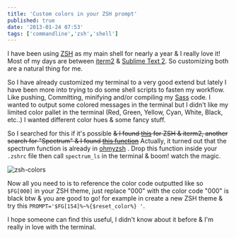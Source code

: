 ```yaml
---
title: 'Custom colors in your ZSH prompt'
published: true
date: '2013-01-24 07:53'
tags: ['commandline','zsh','shell']
---
```

I have been using [ZSH](https://github.com/robbyrussell/oh-my-zsh/) as my main shell for nearly a year &amp; I really love it! Most of my days are between [iterm2](http://www.iterm2.com/) &amp; [Sublime Text 2](http://www.sublimetext.com/). So customizing both are a natural thing for me.

<!-- more -->

So I have already customized my terminal to a very good extend but lately I have been more into trying to do some shell scripts to fasten my workflow. Like pushing, Committing, minifying and/or compiling my [Sass](http://sass-lang.com/) code. I wanted to output some colored messages in the terminal but I didn't like my limited color pallet in the terminal (Red, Green, Yellow, Cyan, White, Black, etc..) I wanted different color hues &amp; some fancy stuff.

So I searched for this if it's possible <del> &amp; I found [this](https://github.com/robbyrussell/oh-my-zsh/issues/1101) for ZSH &amp; iterm2, another search for "Spectrum" &amp; I found [this function](https://github.com/robbyrussell/oh-my-zsh/blob/master/lib/spectrum.zsh#L22)</del> Actually, it turned out that the spectrum function is already in [ohmyzsh](https://github.com/robbyrussell/oh-my-zsh/blob/master/lib/spectrum.zsh#L23) . Drop this function inside your `.zshrc` file then call `spectrum_ls` in the terminal &amp; boom! watch the magic.

<img src="/img/zsh-colors.png" alt="zsh-colors" class="aligncenter size-full wp-image-891" />

Now all you need to is to reference the color code outputted like so `$FG[000]` in your ZSH theme, just replace "000" with the color code "000" is black btw &amp; you are good to go! for example in create a new ZSH theme &amp; try this `PROMPT='$FG[154]%~%{$reset_color%} '`.

I hope someone can find this useful, I didn't know about it before &amp; I'm really in love with the terminal.
